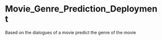 # Movie_Genre_Prediction_Deployment
Based on the dialogues of a movie predict the genre of the movie
